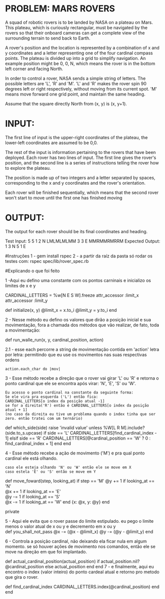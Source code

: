 # PROBLEM: MARS ROVERS

A squad of robotic rovers is to be landed by NASA on a plateau on Mars. This
plateau, which is curiously rectangular, must be navigated by the rovers so that their onboard
cameras can get a complete view of the surrounding terrain to send back to Earth.

A rover's position and the location is represented by a combination of x and y coordinates
and a letter representing one of the four cardinal compass points. The plateau is divided up into
a grid to simplify navigation. An example position might be 0, 0, N, which means the rover is in
the bottom left corner and facing North.

In order to control a rover, NASA sends a simple string of letters. The possible
letters are 'L', 'R' and 'M'. 'L' and 'R' makes the rover spin 90 degrees left or right respectively,
without moving from its current spot. 'M' means move forward one grid point, and maintain the
same heading.

Assume that the square directly North from (x, y) is (x, y+1).

# INPUT:
The first line of input is the upper-right coordinates of the plateau, the lower-left
coordinates are assumed to be 0,0.

The rest of the input is information pertaining to the rovers that have been deployed.
Each rover has two lines of input. The first line gives the rover's position, and the second line is
a series of instructions telling the rover how to explore the plateau.

The position is made up of two integers and a letter separated by spaces, corresponding
to the x and y coordinates and the rover's orientation.

Each rover will be finished sequentially, which means that the second rover won't
start to move until the first one has finished moving

# OUTPUT:

The output for each rover should be its final coordinates and heading.

Test Input:
5 5
1 2 N
LMLMLMLMM
3 3 E
MMRMMRMRRM
Expected Output:
1 3 N
5 1 E

#Instruções
1 - gem install rspec
2 - a partir da raíz da pasta só rodar os testes com: rspec spec/lib/rover_spec.rb

#Explicando o que foi feito

1 -Aqui eu defino uma constante com os pontos carninais e inicializo os limites de x e y  

CARDINAL_LETTERS = %w[N E S W].freeze
  attr_accessor :limit_x
  attr_accessor :limit_y

  def initialize(x, y)
    @limit_x = x.to_i
    @limit_y = y.to_i
  end 

  2 - Nesse método eu defino os valores que dirão a posição inicial e sua movimentação, fora a chamada dos métodos 
  que vão realizar, de fato, toda a movimentação:

   def run_walle_run(x, y, cardinal_position, action)

2.1 - esse each percorre a string de movimentação contida em 'action' letra por letra:
  permitindo que eu use os movimentos nas suas respectivas ordens

    action.each_char do |mov| 


  3 - Esse método recebe a direção que o rover vai girar 'L' ou 'R' e retorna o ponto cardinal 
      que ele se encontra após virar: 'N', 'E', 'S' ou 'W'.

    Eu acesso o ponto cardinal na constante da seguinte forma:
    Se ele vira pra esquerda ('L') então fica: 
    CARDINAL_LETTERS[o index da posição atual -1]
    se for a direita('R') então é CARDINAL_LETTERS[o index da posição atual + 1]
    (no caso da direita eu tive um problema quando o index tinha que ser zero. então tratei com um ternário)

  def which_side(side)
    raise 'invalid value' unless %W[L R M].include?(side.to_s.upcase)
    if side == 'L' 
      CARDINAL_LETTERS[find_cardinal_index - 1] 
    elsif side == 'R'
      CARDINAL_LETTERS[@cardinal_position == 'W' ? 0 : find_cardinal_index + 1]
    end 
  end
  
 4 - Esse método recebe a ação de movimento ('M') e pra qual ponto cardinal ele está olhando.

    caso ele esteja olhando 'N' ou 'W' então ele se move em X
    caso estela 'E' ou 'S' então se move em Y
 
  def move_foward(step, looking_at)
    if step == 'M'
      @y += 1 if looking_at == 'N'  
      @x += 1 if looking_at == 'E'  
      @y -= 1 if looking_at == 'S'  
      @x -= 1 if looking_at == 'W'
    end
    {x: @x, y: @y}
  end

private

5 - Aqui ele evita que o rover passe do limite estipulado.
eu pego o limite menos o valor atual de x ou y e decremento em x ou y   
  def you_shall_not_pass
    @x -= (@x - @limit_x)
    @y -= (@y - @limit_y)
  end

6 - Controla a posição cardinal, não deixando ela ficar nula em algum momento.
  se só houver ações de movimento nos comandos, então ele se move na direção em que foi implantado.

  def actual_cardinal_position(actual_position) 
    if actual_position.nil?
      @cardinal_position
    else
      actual_position
    end
  end
7 - e finalmente, aqui eu encontro o index (valor inteiro) do ponto cardeal atual e retorno pro metodo que gira o rover.

  def find_cardinal_index
    CARDINAL_LETTERS.index(@cardinal_position)
  end 
end